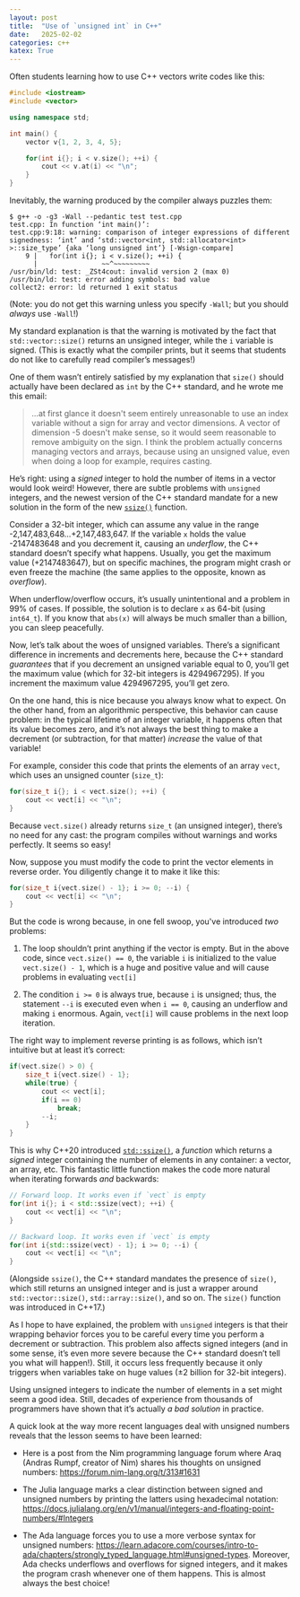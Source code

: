```yaml
---
layout: post
title:  "Use of `unsigned int` in C++"
date:   2025-02-02
categories: c++
katex: True
---
```


Often students learning how to use C++ vectors write codes like this:

```c++
#include <iostream>
#include <vector>

using namespace std;

int main() {
    vector v{1, 2, 3, 4, 5};

    for(int i{}; i < v.size(); ++i) {
        cout << v.at(i) << "\n";
    }
}
```

Inevitably, the warning produced by the compiler always puzzles them:

```
$ g++ -o -g3 -Wall --pedantic test test.cpp
test.cpp: In function ‘int main()’:
test.cpp:9:18: warning: comparison of integer expressions of different signedness: ‘int’ and ‘std::vector<int, std::allocator<int> >::size_type’ {aka ‘long unsigned int’} [-Wsign-compare]
    9 |   for(int i{}; i < v.size(); ++i) {
      |                ~~^~~~~~~~~~
/usr/bin/ld: test: _ZSt4cout: invalid version 2 (max 0)
/usr/bin/ld: test: error adding symbols: bad value
collect2: error: ld returned 1 exit status
```

(Note: you do not get this warning unless you specify `-Wall`; but you should *always* use `-Wall`!)

My standard explanation is that the warning is motivated by the fact that `std::vector::size()` returns an unsigned integer, while the `i` variable is signed. (This is exactly what the compiler prints, but it seems that students do not like to carefully read compiler’s messages!)

One of them wasn’t entirely satisfied by my explanation that `size()` should actually have been declared as `int` by the C++ standard, and he wrote me this email:

> …at first glance it doesn't seem entirely unreasonable to use an index variable without a sign for array and vector dimensions. A vector of dimension -5 doesn't make sense, so it would seem reasonable to remove ambiguity on the sign. I think the problem actually concerns managing vectors and arrays, because using an unsigned value, even when doing a loop for example, requires casting.

He’s right: using a *signed* integer to hold the number of items in a vector would look weird! However, there are subtle problems with `unsigned` integers, and the newest version of the C++ standard mandate for a new solution in the form of the new [`ssize()`](https://en.cppreference.com/w/cpp/iterator/size) function.

Consider a 32-bit integer, which can assume any value in the range -2,147,483,648…+2,147,483,647. If the variable `x` holds the value -2147483648 and you decrement it, causing an *underflow*, the C++ standard doesn’t specify what happens. Usually, you get the maximum value (+2147483647), but on specific machines, the program might crash or even freeze the machine (the same applies to the opposite, known as *overflow*).

When underflow/overflow occurs, it’s usually unintentional and a problem in 99% of cases. If possible, the solution is to declare `x` as 64-bit (using `int64_t`). If you know that `abs(x)` will always be much smaller than a billion, you can sleep peacefully.

Now, let’s talk about the woes of unsigned variables. There’s a significant difference in increments and decrements here, because the C++ standard *guarantees* that if you decrement an unsigned variable equal to 0, you’ll get the maximum value (which for 32-bit integers is 4294967295). If you increment the maximum value 4294967295, you’ll get zero.

On the one hand, this is nice because you always know what to expect. On the other hand, from an algorithmic perspective, this behavior can cause problem: in the typical lifetime of an integer variable, it happens often that its value becomes zero, and it’s not always the best thing to make a decrement (or subtraction, for that matter) *increase* the value of that variable!

For example, consider this code that prints the elements of an array `vect`, which uses an unsigned counter (`size_t`):

```cpp
for(size_t i{}; i < vect.size(); ++i) {
    cout << vect[i] << "\n";
}
```

Because `vect.size()` already returns `size_t` (an unsigned integer), there’s no need for any cast: the program compiles without warnings and works perfectly. It seems so easy!

Now, suppose you must modify the code to print the vector elements in reverse order. You diligently change it to make it like this:

```cpp
for(size_t i{vect.size() - 1}; i >= 0; --i) {
    cout << vect[i] << "\n";
}
```

But the code is wrong because, in one fell swoop, you've introduced *two* problems:

1. The loop shouldn’t print anything if the vector is empty. But in the above code, since `vect.size() == 0`, the variable `i` is initialized to the value `vect.size() - 1`, which is a huge and positive value and will cause problems in evaluating `vect[i]`

2. The condition `i >= 0` is always true, because `i` is unsigned; thus, the statement `--i` is executed even when `i == 0`, causing an underflow and making `i` enormous. Again, `vect[i]` will cause problems in the next loop iteration.

The right way to implement reverse printing is as follows, which isn’t intuitive but at least it’s correct:

```cpp
if(vect.size() > 0) {
    size_t i{vect.size() - 1};
    while(true) {
        cout << vect[i];
        if(i == 0)
            break;
        --i;
    }
}
```

This is why C++20 introduced [`std::ssize()`](https://en.cppreference.com/w/cpp/iterator/size), a *function* which returns a *signed* integer containing the number of elements in any container: a vector, an array, etc. This fantastic little function makes the code more natural when iterating forwards *and* backwards:

```cpp
// Forward loop. It works even if `vect` is empty
for(int i{}; i < std::ssize(vect); ++i) {
    cout << vect[i] << "\n";
}

// Backward loop. It works even if `vect` is empty
for(int i{std::ssize(vect) - 1}; i >= 0; --i) {
    cout << vect[i] << "\n";
}
```

(Alongside `ssize()`, the C++ standard mandates the presence of `size()`, which still returns an unsigned integer and is just a wrapper around `std::vector::size()`, `std::array::size()`, and so on. The `size()` function was introduced in C++17.)

As I hope to have explained, the problem with `unsigned` integers is that their wrapping behavior forces you to be careful every time you perform a decrement or subtraction. This problem also affects signed integers (and in some sense, it’s even more severe because the C++ standard doesn’t tell you what will happen!). Still, it occurs less frequently because it only triggers when variables take on huge values (±2 billion for 32-bit integers).

Using unsigned integers to indicate the number of elements in a set might seem a good idea. Still, decades of experience from thousands of programmers have shown that it’s actually *a bad solution* in practice.

A quick look at the way more recent languages deal with unsigned numbers reveals that the lesson seems to have been learned:

-   Here is a post from the Nim programming language forum where Araq (Andras Rumpf, creator of Nim) shares his thoughts on unsigned numbers: <https://forum.nim-lang.org/t/313#1631>

-   The Julia language marks a clear distinction between signed and unsigned numbers by printing the latters using hexadecimal notation: <https://docs.julialang.org/en/v1/manual/integers-and-floating-point-numbers/#Integers>

-   The Ada language forces you to use a more verbose syntax for unsigned numbers: <https://learn.adacore.com/courses/intro-to-ada/chapters/strongly_typed_language.html#unsigned-types>. Moreover, Ada checks underflows and overflows for signed integers, and it makes the program crash whenever one of them happens. This is almost always the best choice!
